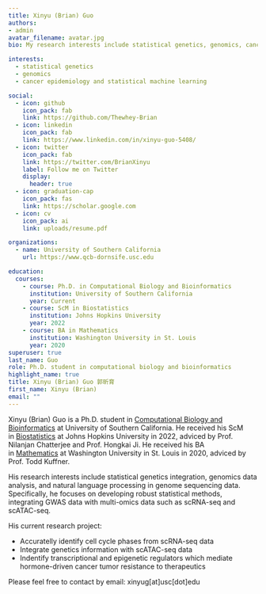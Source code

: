 ```yaml
---
title: Xinyu (Brian) Guo
authors:
- admin
avatar_filename: avatar.jpg
bio: My research interests include statistical genetics, genomics, cancer epidemiology and statistical machine learning.

interests:
  - statistical genetics
  - genomics
  - cancer epidemiology and statistical machine learning

social:
  - icon: github
    icon_pack: fab
    link: https://github.com/Thewhey-Brian
  - icon: linkedin
    icon_pack: fab
    link: https://www.linkedin.com/in/xinyu-guo-5408/
  - icon: twitter
    icon_pack: fab
    link: https://twitter.com/BrianXinyu
    label: Follow me on Twitter
    display:
      header: true
  - icon: graduation-cap
    icon_pack: fas
    link: https://scholar.google.com
  - icon: cv
    icon_pack: ai
    link: uploads/resume.pdf

organizations:
  - name: University of Southern California
    url: https://www.qcb-dornsife.usc.edu

education:
  courses:
    - course: Ph.D. in Computational Biology and Bioinformatics
      institution: University of Southern California
      year: Current
    - course: ScM in Biostatistics
      institution: Johns Hopkins University
      year: 2022
    - course: BA in Mathematics
      institution: Washington University in St. Louis
      year: 2020
superuser: true
last_name: Guo
role: Ph.D. student in computational biology and bioinformatics
highlight_name: true
title: Xinyu (Brian) Guo 郭昕育
first_name: Xinyu (Brian)
email: ""
---
```

Xinyu (Brian) Guo is a Ph.D. student in [Computational Biology and Bioinformatics](https://www.qcb-dornsife.usc.edu/) at University of Southern California. He received his ScM in [Biostatistics](https://publichealth.jhu.edu/departments/biostatistics) at Johns Hopkins University in 2022, adviced by Prof. Nilanjan Chatterjee and Prof. Hongkai Ji. He received his BA in [Mathematics](https://math.wustl.edu/) at Washington University in St. Louis in 2020, adviced by Prof. Todd Kuffner.

His research interests include statistical genetics integration, genomics data analysis, and natural language processing in genome sequencing data. Specifically, he focuses on developing robust statistical methods, integrating GWAS data with multi-omics data such as scRNA-seq and scATAC-seq.

His current research project:

* Accuratelly identify cell cycle phases from scRNA-seq data
* Integrate genetics information with scATAC-seq data
* Indentify transcriptional and epigenetic regulators which mediate hormone-driven cancer tumor resistance to therapeutics

Please feel free to contact by email: xinyug\[at]usc\[dot]edu
